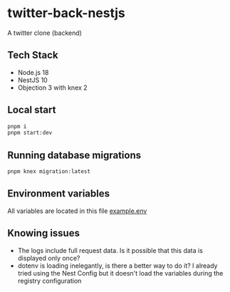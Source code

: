 # twitter-back-nestjs

A twitter clone (backend)

## Tech Stack

- Node.js 18
- NestJS 10
- Objection 3 with knex 2

## Local start
```bash
pnpm i
pnpm start:dev
```

## Running database migrations
```bash
pnpm knex migration:latest
```

## Environment variables
All variables are located in this file [example.env](example.env)

## Knowing issues
- The logs include full request data. Is it possible that this data is displayed only once?
- dotenv is loading inelegantly, is there a better way to do it? I already tried using the Nest Config but it doesn't load the variables during the registry configuration
